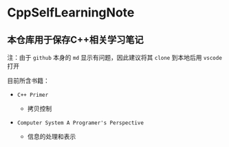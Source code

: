 # CppSelfLearningNote

## 本仓库用于保存C++相关学习笔记

注：由于 `github` 本身的 `md` 显示有问题，因此建议将其 `clone` 到本地后用 `vscode` 打开

目前所含书籍：

* `C++ Primer`
  * 拷贝控制

* `Computer System A Programer's Perspective`
  * 信息的处理和表示

